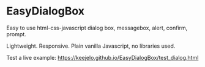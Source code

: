 # EasyDialogBox

Easy to use html-css-javascript dialog box, messagebox, alert, confirm, prompt.

Lightweight. Responsive. Plain vanilla Javascript, no libraries used.

Test a live example: https://keejelo.github.io/EasyDialogBox/test_dialog.html

